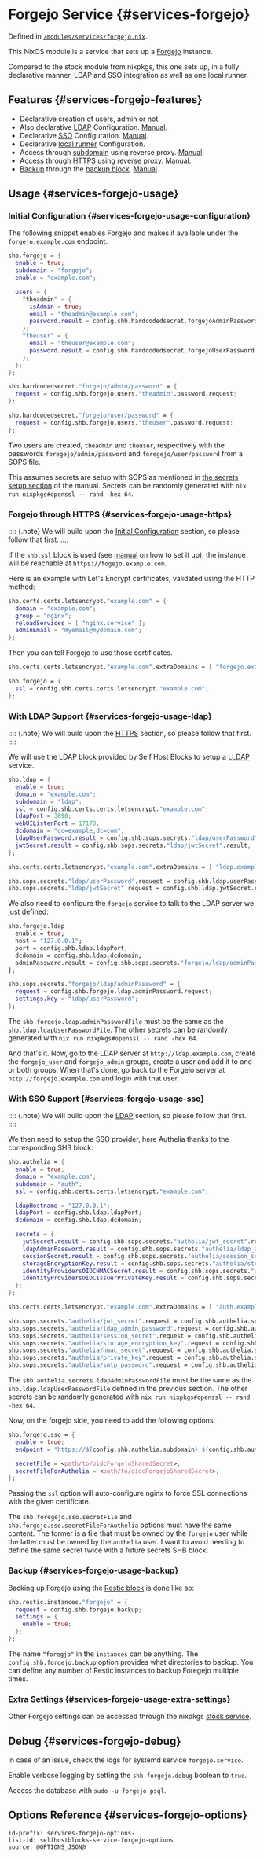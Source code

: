 # Forgejo Service {#services-forgejo}

Defined in [`/modules/services/forgejo.nix`](@REPO@/modules/services/forgejo.nix).

This NixOS module is a service that sets up a [Forgejo](https://forgejo.org/) instance.

Compared to the stock module from nixpkgs,
this one sets up, in a fully declarative manner,
LDAP and SSO integration as well as one local runner.

## Features {#services-forgejo-features}

- Declarative creation of users, admin or not.
- Also declarative [LDAP](#services-forgejo-options-shb.forgejo.ldap) Configuration. [Manual](#services-forgejo-usage-ldap).
- Declarative [SSO](#services-forgejo-options-shb.forgejo.sso) Configuration. [Manual](#services-forgejo-usage-sso).
- Declarative [local runner](#services-forgejo-options-shb.forgejo.localActionRunner) Configuration.
- Access through [subdomain](#services-forgejo-options-shb.forgejo.subdomain) using reverse proxy. [Manual](#services-forgejo-usage-configuration).
- Access through [HTTPS](#services-forgejo-options-shb.forgejo.ssl) using reverse proxy. [Manual](#services-forgejo-usage-configuration).
- [Backup](#services-forgejo-options-shb.forgejo.sso) through the [backup block](./blocks-backup.html). [Manual](#services-forgejo-usage-backup).

## Usage {#services-forgejo-usage}

### Initial Configuration {#services-forgejo-usage-configuration}

The following snippet enables Forgejo and makes it available under the `forgejo.example.com` endpoint.

```nix
shb.forgejo = {
  enable = true;
  subdomain = "forgejo";
  enable = "example.com";

  users = {
    "theadmin" = {
      isAdmin = true;
      email = "theadmin@example.com";
      password.result = config.shb.hardcodedsecret.forgejoAdminPassword.result;
    };
    "theuser" = {
      email = "theuser@example.com";
      password.result = config.shb.hardcodedsecret.forgejoUserPassword.result;
    };
  };
};

shb.hardcodedsecret."forgejo/admin/password" = {
  request = config.shb.forgejo.users."theadmin".password.request;
};

shb.hardcodedsecret."forgejo/user/password" = {
  request = config.shb.forgejo.users."theuser".password.request;
};
```

Two users are created, `theadmin` and `theuser`,
respectively with the passwords `foregejo/admin/password`
and `foregejo/user/password` from a SOPS file.

This assumes secrets are setup with SOPS
as mentioned in [the secrets setup section](usage.html#usage-secrets) of the manual.
Secrets can be randomly generated with `nix run nixpkgs#openssl -- rand -hex 64`.

### Forgejo through HTTPS {#services-forgejo-usage-https}

:::: {.note}
We will build upon the [Initial Configuration](#services-forgejo-usage-configuration) section,
so please follow that first.
::::

If the `shb.ssl` block is used (see [manual](blocks-ssl.html#usage) on how to set it up),
the instance will be reachable at `https://fogejo.example.com`.

Here is an example with Let's Encrypt certificates, validated using the HTTP method:

```nix
shb.certs.certs.letsencrypt."example.com" = {
  domain = "example.com";
  group = "nginx";
  reloadServices = [ "nginx.service" ];
  adminEmail = "myemail@mydomain.com";
};
```

Then you can tell Forgejo to use those certificates.

```nix
shb.certs.certs.letsencrypt."example.com".extraDomains = [ "forgejo.example.com" ];

shb.forgejo = {
  ssl = config.shb.certs.certs.letsencrypt."example.com";
};
```

### With LDAP Support {#services-forgejo-usage-ldap}

:::: {.note}
We will build upon the [HTTPS](#services-forgejo-usage-https) section,
so please follow that first.
::::

We will use the LDAP block provided by Self Host Blocks
to setup a [LLDAP](https://github.com/lldap/lldap) service.

```nix
shb.ldap = {
  enable = true;
  domain = "example.com";
  subdomain = "ldap";
  ssl = config.shb.certs.certs.letsencrypt."example.com";
  ldapPort = 3890;
  webUIListenPort = 17170;
  dcdomain = "dc=example,dc=com";
  ldapUserPassword.result = config.shb.sops.secrets."ldap/userPassword".result;
  jwtSecret.result = config.shb.sops.secrets."ldap/jwtSecret".result;
};

shb.certs.certs.letsencrypt."example.com".extraDomains = [ "ldap.example.com" ];

shb.sops.secrets."ldap/userPassword".request = config.shb.ldap.userPassword.request;
shb.sops.secrets."ldap/jwtSecret".request = config.shb.ldap.jwtSecret.request;
```

We also need to configure the `forgejo` service
to talk to the LDAP server we just defined:

```nix
shb.forgejo.ldap
  enable = true;
  host = "127.0.0.1";
  port = config.shb.ldap.ldapPort;
  dcdomain = config.shb.ldap.dcdomain;
  adminPassword.result = config.shb.sops.secrets."forgejo/ldap/adminPassword".result
};

shb.sops.secrets."forgejo/ldap/adminPassword" = {
  request = config.shb.forgejo.ldap.adminPassword.request;
  settings.key = "ldap/userPassword";
};
```

The `shb.forgejo.ldap.adminPasswordFile` must be the same
as the `shb.ldap.ldapUserPasswordFile`.
The other secrets can be randomly generated with
`nix run nixpkgs#openssl -- rand -hex 64`.

And that's it.
Now, go to the LDAP server at `http://ldap.example.com`,
create the `forgejo_user` and `forgejo_admin` groups,
create a user and add it to one or both groups.
When that's done, go back to the Forgejo server at
`http://forgejo.example.com` and login with that user.

### With SSO Support {#services-forgejo-usage-sso}

:::: {.note}
We will build upon the [LDAP](#services-forgejo-usage-ldap) section,
so please follow that first.
::::

We then need to setup the SSO provider,
here Authelia thanks to the corresponding SHB block:

```nix
shb.authelia = {
  enable = true;
  domain = "example.com";
  subdomain = "auth";
  ssl = config.shb.certs.certs.letsencrypt."example.com";

  ldapHostname = "127.0.0.1";
  ldapPort = config.shb.ldap.ldapPort;
  dcdomain = config.shb.ldap.dcdomain;

  secrets = {
    jwtSecret.result = config.shb.sops.secrets."authelia/jwt_secret".result;
    ldapAdminPassword.result = config.shb.sops.secrets."authelia/ldap_admin_password".result;
    sessionSecret.result = config.shb.sops.secrets."authelia/session_secret".result;
    storageEncryptionKey.result = config.shb.sops.secrets."authelia/storage_encryption_key".result;
    identityProvidersOIDCHMACSecret.result = config.shb.sops.secrets."authelia/hmac_secret".result;
    identityProvidersOIDCIssuerPrivateKey.result = config.shb.sops.secrets."authelia/private_key".result;
  };
};

shb.certs.certs.letsencrypt."example.com".extraDomains = [ "auth.example.com" ];

shb.sops.secrets."authelia/jwt_secret".request = config.shb.authelia.secrets.jwtSecret.request;
shb.sops.secrets."authelia/ldap_admin_password".request = config.shb.authelia.secrets.ldapAdminPassword.request;
shb.sops.secrets."authelia/session_secret".request = config.shb.authelia.secrets.sessionSecret.request;
shb.sops.secrets."authelia/storage_encryption_key".request = config.shb.authelia.secrets.storageEncryptionKey.request;
shb.sops.secrets."authelia/hmac_secret".request = config.shb.authelia.secrets.identityProvidersOIDCHMACSecret.request;
shb.sops.secrets."authelia/private_key".request = config.shb.authelia.secrets.identityProvidersOIDCIssuerPrivateKey.request;
shb.sops.secrets."authelia/smtp_password".request = config.shb.authelia.smtp.password.request;
```

The `shb.authelia.secrets.ldapAdminPasswordFile` must be the same
as the `shb.ldap.ldapUserPasswordFile` defined in the previous section.
The other secrets can be randomly generated
with `nix run nixpkgs#openssl -- rand -hex 64`.

Now, on the forgejo side, you need to add the following options:

```nix
shb.forgejo.sso = {
  enable = true;
  endpoint = "https://${config.shb.authelia.subdomain}.${config.shb.authelia.domain}";

  secretFile = <path/to/oidcForgejoSharedSecret>;
  secretFileForAuthelia = <path/to/oidcForgejoSharedSecret>;
};
```

Passing the `ssl` option will auto-configure nginx to force SSL connections with the given
certificate.

The `shb.foregejo.sso.secretFile` and `shb.forgejo.sso.secretFileForAuthelia` options
must have the same content. The former is a file that must be owned by the `forgejo` user while
the latter must be owned by the `authelia` user. I want to avoid needing to define the same secret
twice with a future secrets SHB block.

### Backup {#services-forgejo-usage-backup}

Backing up Forgejo using the [Restic block](blocks-restic.html) is done like so:

```nix
shb.restic.instances."forgejo" = {
  request = config.shb.forgejo.backup;
  settings = {
    enable = true;
  };
};
```

The name `"foregjo"` in the `instances` can be anything.
The `config.shb.forgejo.backup` option provides what directories to backup.
You can define any number of Restic instances to backup Foregejo multiple times.

### Extra Settings {#services-forgejo-usage-extra-settings}

Other Forgejo settings can be accessed through the nixpkgs [stock service][].

[stock service]: https://search.nixos.org/options?channel=24.05&from=0&size=50&sort=alpha_asc&type=packages&query=services.forgejo

## Debug {#services-forgejo-debug}

In case of an issue, check the logs for systemd service `forgejo.service`.

Enable verbose logging by setting the `shb.forgejo.debug` boolean to `true`.

Access the database with `sudo -u forgejo psql`.

## Options Reference {#services-forgejo-options}

```{=include=} options
id-prefix: services-forgejo-options-
list-id: selfhostblocks-service-forgejo-options
source: @OPTIONS_JSON@
```

